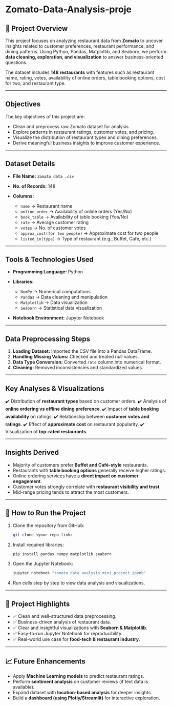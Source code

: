 # Zomato-Data-Analysis-proje

## 📌 Project Overview

This project focuses on analyzing restaurant data from **Zomato** to uncover insights related to customer preferences, restaurant performance, and dining patterns. Using Python, Pandas, Matplotlib, and Seaborn, we perform **data cleaning, exploration, and visualization** to answer business-oriented questions.

The dataset includes **148 restaurants** with features such as restaurant name, rating, votes, availability of online orders, table booking options, cost for two, and restaurant type.

---

## Objectives

The key objectives of this project are:

* Clean and preprocess raw Zomato dataset for analysis.
* Explore patterns in restaurant ratings, customer votes, and pricing.
* Visualize the distribution of restaurant types and dining preferences.
* Derive meaningful business insights to improve customer experience.

---

## Dataset Details

* **File Name:** `Zomato data .csv`
* **No. of Records:** 148
* **Columns:**

  * `name` → Restaurant name
  * `online_order` → Availability of online orders (Yes/No)
  * `book_table` → Availability of table booking (Yes/No)
  * `rate` → Average customer rating
  * `votes` → No. of customer votes
  * `approx_cost(for two people)` → Approximate cost for two people
  * `listed_in(type)` → Type of restaurant (e.g., Buffet, Café, etc.)

---

## Tools & Technologies Used

* **Programming Language:** Python
* **Libraries:**

  * `NumPy` → Numerical computations
  * `Pandas` → Data cleaning and manipulation
  * `Matplotlib` → Data visualization
  * `Seaborn` → Statistical data visualization
* **Notebook Environment:** Jupyter Notebook

---

## Data Preprocessing Steps

1. **Loading Dataset:** Imported the CSV file into a Pandas DataFrame.
2. **Handling Missing Values:** Checked and treated null values.
3. **Data Type Conversion:** Converted `rate` column into numerical format.
4. **Cleaning:** Removed inconsistencies and standardized values.

---

## Key Analyses & Visualizations

✔️ Distribution of **restaurant types** based on customer orders.
✔️ Analysis of **online ordering vs offline dining preference**.
✔️ Impact of **table booking availability** on ratings.
✔️ Relationship between **customer votes and ratings**.
✔️ Effect of **approximate cost** on restaurant popularity.
✔️ Visualization of **top-rated restaurants**.

---

## Insights Derived

* Majority of customers prefer **Buffet and Café-style** restaurants.
* Restaurants with **table booking options** generally receive higher ratings.
* Online ordering services have a **direct impact on customer engagement**.
* Customer votes strongly correlate with **restaurant visibility and trust**.
* Mid-range pricing tends to attract the most customers.

---

## 🚀 How to Run the Project

1. Clone the repository from GitHub:

   ```bash
   git clone <your-repo-link>
   ```
2. Install required libraries:

   ```bash
   pip install pandas numpy matplotlib seaborn
   ```
3. Open the Jupyter Notebook:

   ```bash
   jupyter notebook "zomato data analysis mini project.ipynb"
   ```
4. Run cells step by step to view data analysis and visualizations.

---

## 📌 Project Highlights

* ✅ Clean and well-structured data preprocessing.
* ✅ Business-driven analysis of restaurant data.
* ✅ Clear and insightful visualizations with **Seaborn & Matplotlib**.
* ✅ Easy-to-run Jupyter Notebook for reproducibility.
* ✅ Real-world use case for **food-tech & restaurant industry**.

---

## 📈 Future Enhancements

* Apply **Machine Learning models** to predict restaurant ratings.
* Perform **sentiment analysis** on customer reviews (if text data is available).
* Expand dataset with **location-based analysis** for deeper insights.
* Build a **dashboard (using Plotly/Streamlit)** for interactive exploration.

